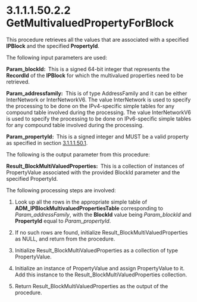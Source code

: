 <html dir="LTR" xmlns:mshelp="http://msdn.microsoft.com/mshelp" xmlns:ddue="http://ddue.schemas.microsoft.com/authoring/2003/5" xmlns:xlink="http://www.w3.org/1999/xlink" xmlns:tool="http://www.microsoft.com/tooltip">
 <body>
 <div id="header">
 <h1 class="heading">3.1.1.1.50.2.2 GetMultivaluedPropertyForBlock</h1>
 </div>
 <div id="mainSection">
 <div id="mainBody">
 <div id="allHistory" class="saveHistory"></div>
 <div id="sectionSection0" class="section" name="collapseableSection">
 

<p>This procedure retrieves all the values that are associated
with a specified <b>IPBlock</b> and the specified <b>PropertyId</b>.</p>

<p>The following input parameters are used:</p>

<p><b>Param_blockId: </b> This is a signed 64-bit
integer that represents the <b>RecordId</b> of the <b>IPBlock</b> for which the
multivalued properties need to be retrieved.</p>

<p><b>Param_addressfamily: </b> This is of type
AddressFamily and it can be either InterNetwork or InterNetworkV6. The value
InterNetwork is used to specify the processing to be done on the IPv4-specific
simple tables for any compound table involved during the processing. The value
InterNetworkV6 is used to specify the processing to be done on IPv6-specific
simple tables for any compound table involved during the processing. </p>

<p><b>Param_propertyId: </b> This is a signed integer
and MUST be a valid property as specified in section <a href="7bc8b9dc-1907-48b2-a485-b4477959c844.md">3.1.1.1.50.1</a>.</p>

<p>The following is the output parameter from this procedure:</p>

<p><b>Result_BlockMultiValuedProperties: </b> This is a
collection of instances of PropertyValue associated with the provided BlockId
parameter and the specified PropertyId.</p>

<p>The following processing
steps are involved:</p>

<ol><li><p><span> </span>Look up all the
rows in the appropriate simple table of <b>ADM_IPBlockMultivaluedPropertiesTable</b>
corresponding to <i>Param_addressFamily</i>, with the <b>BlockId</b> value
being <i>Param_blockId</i> and <b>PropertyId</b> equal to <i>Param_propertyId</i>.</p>

</li><li><p><span> </span>If no such rows
are found, initialize Result_BlockMultiValuedProperties as NULL, and return
from the procedure.</p>

</li><li><p><span> </span>Initialize
Result_BlockMultiValuedProperties as a collection of type PropertyValue.</p>

</li><li><p><span> </span>Initialize an
instance of PropertyValue and assign PropertyValue to it. Add this instance to
the Result_BlockMultiValuedProperties collection.</p>

</li><li><p><span> </span>Return
Result_BlockMultiValuedProperties as the output of the procedure.</p>

</li></ol>
 </div>
 </div>
 </div>
 </body>
</html>